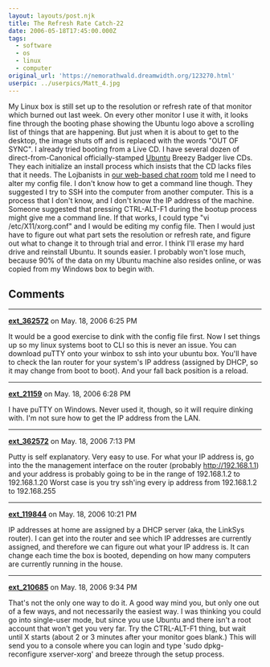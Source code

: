 ```yaml
---
layout: layouts/post.njk
title: The Refresh Rate Catch-22
date: 2006-05-18T17:45:00.000Z
tags:
  - software
  - os
  - linux
  - computer
original_url: 'https://nemorathwald.dreamwidth.org/123270.html'
userpic: ../userpics/Matt_4.jpg
---
```

My Linux box is still set up to the resolution or refresh rate of that monitor which burned out last week. On every other monitor I use it with, it looks fine through the booting phase showing the Ubuntu logo above a scrolling list of things that are happening. But just when it is about to get to the desktop, the image shuts off and is replaced with the words "OUT OF SYNC". I already tried booting from a Live CD. I have several dozen of direct-from-Canonical officially-stamped [Ubuntu](http://www.ubuntu.com/) Breezy Badger live CDs. They each initialize an install process which insists that the CD lacks files that it needs. The Lojbanists in [our web-based chat room](http://www.lojban.org/irc/) told me I need to alter my config file. I don't know how to get a command line though. They suggested I try to SSH into the computer from another computer. This is a process that I don't know, and I don't know the IP address of the machine. Someone suggested that pressing CTRL-ALT-F1 during the bootup process might give me a command line. If that works, I could type "vi /etc/X11/xorg.conf" and I would be editing my config file. Then I would just have to figure out what part sets the resolution or refresh rate, and figure out what to change it to through trial and error. I think I'll erase my hard drive and reinstall Ubuntu. It sounds easier. I probably won't lose much, because 90% of the data on my Ubuntu machine also resides online, or was copied from my Windows box to begin with.

## Comments

---

**[ext_362572](https://www.dreamwidth.org/users/ext_362572)** on May. 18, 2006 6:25 PM

It would be a good exercise to dink with the config file first. Now I set things up so my linux systems boot to CLI so this is never an issue. You can download puTTY onto your winbox to ssh into your ubuntu box. You'll have to check the lan router for your system's IP address (assigned by DHCP, so it may change from boot to boot). And your fall back position is a reload.

---

**[ext_21159](https://www.dreamwidth.org/users/ext_21159)** on May. 18, 2006 6:28 PM

I have puTTY on Windows. Never used it, though, so it will require dinking with. I'm not sure how to get the IP address from the LAN.

---

**[ext_362572](https://www.dreamwidth.org/users/ext_362572)** on May. 18, 2006 7:13 PM

Putty is self explanatory. Very easy to use. For what your IP address is, go into the the management interface on the router (probably http://192.168.1.1) and your address is probably going to be in the range of 192.168.1.2 to 192.168.1.20 Worst case is you try ssh'ing every ip address from 192.168.1.2 to 192.168.255

---

**[ext_119844](https://www.dreamwidth.org/users/ext_119844)** on May. 18, 2006 10:21 PM

IP addresses at home are assigned by a DHCP server (aka, the LinkSys router). I can get into the router and see which IP addresses are currently assigned, and therefore we can figure out what your IP address is. It can change each time the box is booted, depending on how many computers are currently running in the house.

---

**[ext_210685](https://www.dreamwidth.org/users/ext_210685)** on May. 18, 2006 9:34 PM

That's not the only one way to do it. A good way mind you, but only one out of a few ways, and not necessarily the easiest way. I was thinking you could go into single-user mode, but since you use Ubuntu and there isn't a root account that won't get you very far. Try the CTRL-ALT-F1 thing, but wait until X starts (about 2 or 3 minutes after your monitor goes blank.) This will send you to a console where you can login and type 'sudo dpkg-reconfigure xserver-xorg' and breeze through the setup process.
